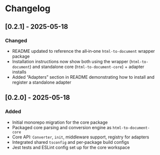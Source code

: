 

# Changelog

## [0.2.1] - 2025-05-18

### Changed
- README updated to reference the all‑in‑one `html-to-document` wrapper package  
- Installation instructions now show both using the wrapper (`html-to-document`) and standalone core (`html-to-document-core`) + adapter installs  
- Added “Adapters” section in README demonstrating how to install and register a standalone adapter

## [0.2.0] - 2025-05-18

### Added
- Initial monorepo migration for the core package  
- Packaged core parsing and conversion engine as `html-to-document-core`  
- Core API: `Converter`, `init`, middleware support, registry for adapters  
- Integrated shared `tsconfig` and per‑package build configs  
- Jest tests and ESLint config set up for the core workspace